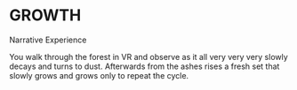 # GROWTH
Narrative Experience

You walk through the forest in VR and observe as it all very very very slowly decays and turns to dust. Afterwards from the ashes rises a fresh set that slowly grows and grows only to repeat the cycle.
